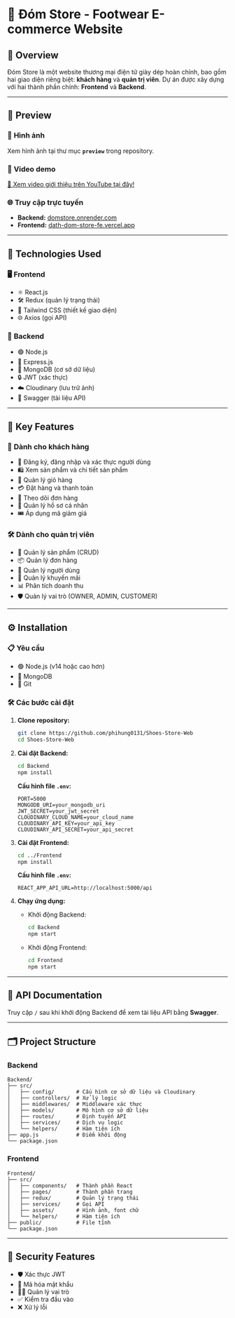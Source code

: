# 🏬 **Đóm Store - Footwear E-commerce Website**  

## 📖 **Overview**  
Đóm Store là một website thương mại điện tử giày dép hoàn chỉnh, bao gồm hai giao diện riêng biệt: **khách hàng** và **quản trị viên**. Dự án được xây dựng với hai thành phần chính: **Frontend** và **Backend**.

---
## 🙉 **Preview**  

### 📸 **Hình ảnh**  
Xem hình ảnh tại thư mục **`preview`** trong repository.  

### 🎥 **Video demo**  
[🌟 Xem video giới thiệu trên YouTube tại đây!](https://www.youtube.com/watch?v=n3HCS5K23eE)  

### 🌐 **Truy cập trực tuyến**  
- **Backend:** [domstore.onrender.com](https://domstore.onrender.com/)  
- **Frontend:** [dath-dom-store-fe.vercel.app](https://dath-dom-store-fe.vercel.app/)  

---

## 🚀 **Technologies Used**  

### 🖥️ **Frontend**  
- ⚛️ React.js  
- 🛠️ Redux (quản lý trạng thái)  
- 🎨 Tailwind CSS (thiết kế giao diện)  
- 🌐 Axios (gọi API)  

### 💾 **Backend**  
- 🟢 Node.js  
- 📡 Express.js  
- 🍃 MongoDB (cơ sở dữ liệu)  
- 🔒 JWT (xác thực)  
- ☁️ Cloudinary (lưu trữ ảnh)  
- 📜 Swagger (tài liệu API)  

---

## 🌟 **Key Features**  

### 👥 **Dành cho khách hàng**  
- 🔐 Đăng ký, đăng nhập và xác thực người dùng  
- 🛍️ Xem sản phẩm và chi tiết sản phẩm  
- 🛒 Quản lý giỏ hàng  
- 💳 Đặt hàng và thanh toán  
- 🚚 Theo dõi đơn hàng  
- 📝 Quản lý hồ sơ cá nhân  
- 🎟️ Áp dụng mã giảm giá  

### 🛠️ **Dành cho quản trị viên**  
- 📝 Quản lý sản phẩm (CRUD)  
- 📦 Quản lý đơn hàng  
- 👥 Quản lý người dùng  
- 🎯 Quản lý khuyến mãi  
- 📊 Phân tích doanh thu  
- 🛡️ Quản lý vai trò (OWNER, ADMIN, CUSTOMER)  

---

## ⚙️ **Installation**  

### 📋 **Yêu cầu**  
- 🟢 Node.js (v14 hoặc cao hơn)  
- 🍃 MongoDB  
- 🔗 Git  

### 🛠️ **Các bước cài đặt**  

1. **Clone repository:**  
   ```sh  
   git clone https://github.com/phihung0131/Shoes-Store-Web
   cd Shoes-Store-Web
   ```

2. **Cài đặt Backend:**  
   ```sh  
   cd Backend  
   npm install  
   ```  
   **Cấu hình file `.env`:**  
   ```env  
   PORT=5000  
   MONGODB_URI=your_mongodb_uri  
   JWT_SECRET=your_jwt_secret  
   CLOUDINARY_CLOUD_NAME=your_cloud_name  
   CLOUDINARY_API_KEY=your_api_key  
   CLOUDINARY_API_SECRET=your_api_secret  
   ```  

3. **Cài đặt Frontend:**  
   ```sh  
   cd ../Frontend  
   npm install  
   ```  
   **Cấu hình file `.env`:**  
   ```env  
   REACT_APP_API_URL=http://localhost:5000/api  
   ```  

4. **Chạy ứng dụng:**  
   - Khởi động Backend:  
     ```sh  
     cd Backend  
     npm start  
     ```  
   - Khởi động Frontend:  
     ```sh  
     cd Frontend  
     npm start  
     ```  

---

## 📜 **API Documentation**  
Truy cập `/` sau khi khởi động Backend để xem tài liệu API bằng **Swagger**.  

---

## 🗂️ **Project Structure**  

### **Backend**  
```
Backend/  
├── src/  
│   ├── config/       # Cấu hình cơ sở dữ liệu và Cloudinary  
│   ├── controllers/  # Xử lý logic  
│   ├── middlewares/  # Middleware xác thực  
│   ├── models/       # Mô hình cơ sở dữ liệu  
│   ├── routes/       # Định tuyến API  
│   ├── services/     # Dịch vụ logic  
│   └── helpers/      # Hàm tiện ích  
├── app.js            # Điểm khởi động  
└── package.json  
```  

### **Frontend**  
```
Frontend/  
├── src/  
│   ├── components/   # Thành phần React  
│   ├── pages/        # Thành phần trang  
│   ├── redux/        # Quản lý trạng thái  
│   ├── services/     # Gọi API  
│   ├── assets/       # Hình ảnh, font chữ  
│   └── helpers/      # Hàm tiện ích  
├── public/           # File tĩnh  
└── package.json  
```  

---

## 🔐 **Security Features**  
- 🛡️ Xác thực JWT  
- 🔑 Mã hóa mật khẩu  
- 👮‍♂️ Quản lý vai trò  
- ✅ Kiểm tra đầu vào  
- ❌ Xử lý lỗi  



